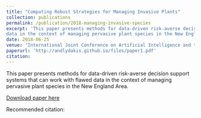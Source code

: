 ```yaml
---
title: "Computing Robust Strategies for Managing Invasive Plants"
collection: publications
permalink: /publication/2018-managing-invasive-species
excerpt: 'This paper presents methods for data-driven risk-averse decision support systems that can work with flawed
data in the context of managing pervasive plant species in the New England Area.'
date: 2018-06-25
venue: 'International Joint Conference on Artificial Intelligence and the European Conference on Artificial Intelligence'
paperurl: 'http://andlydakis.github.io/files/paper1.pdf'
citation:  
---
```

This paper presents methods for data-driven risk-averse decision support systems that can work with flawed
data in the context of managing pervasive plant species in the New England Area.

[Download paper here](http://andlydakis.github.io/files/paper1.pdf)

Recommended citation:  

